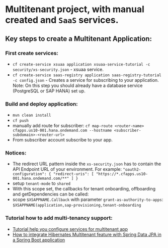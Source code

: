 # Multitenant project, with manual created  and `SaaS` services.

## Key steps to create a Multitenant Application:
### First create services:
* `cf create-service xsuaa application xsuaa-service-tutorial -c security/xs-security.json` - xsuaa service.
* `cf create-service saas-registry application saas-registry-tutorial -c config.json` - Creates a service 
for subscribing to your application.
Note: On this step you should already have a database service (PostgreSQL or SAP HANA) set up.

### Build and deploy application:
* `mvn clean install`
* `cf push`
* manually add route for subscriber: 
`cf map-route <router-name> cfapps.us10-001.hana.ondemand.com --hostname <subscriber-subdomain>-<router-url>`
* From subscriber account subscribe to your app.

### Notices:
- The redirect URL pattern inside the `xs-security.json` has to contain the API Endpoint URL of your environment. For example:
`"oauth2-configuration": {
    "redirect-uris": [
        "https://*.cfapps.us10-001.hana.ondemand.com/**"
    ]
}`
- setup `tenant-mode` to `shared`
- With this scope set, the callbacks for tenant onboarding, offboarding and getDependencies can be called:
- scope `$XSAPPNAME.Callback` with parameter `grant-as-authority-to-apps`:
`$XSAPPNAME(application,sap-provisioning,tenant-onboarding`

### Tutorial how to add multi-tenancy support:
- [Tutorial help you configure services for multitenant app](https://developers.sap.com/tutorials/cp-cf-security-xsuaa-multi-tenant.html) 
- [How to integrate Hibernates Multitenant feature with Spring Data JPA in a Spring Boot application](https://spring.io/blog/2022/07/31/how-to-integrate-hibernates-multitenant-feature-with-spring-data-jpa-in-a-spring-boot-application)